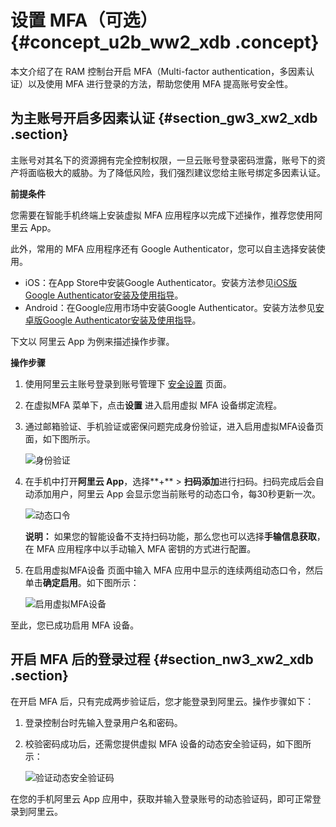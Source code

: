 # 设置 MFA（可选） {#concept_u2b_ww2_xdb .concept}

本文介绍了在 RAM 控制台开启 MFA（Multi-factor authentication，多因素认证）以及使用 MFA 进行登录的方法，帮助您使用 MFA 提高账号安全性。

## 为主账号开启多因素认证 {#section_gw3_xw2_xdb .section}

主账号对其名下的资源拥有完全控制权限，一旦云账号登录密码泄露，账号下的资产将面临极大的威胁。为了降低风险，我们强烈建议您给主账号绑定多因素认证。

**前提条件**

您需要在智能手机终端上安装虚拟 MFA 应用程序以完成下述操作，推荐您使用阿里云 App。

此外，常用的 MFA 应用程序还有 Google Authenticator，您可以自主选择安装使用。

-   iOS：在App Store中安装Google Authenticator。安装方法参见[iOS版Google Authenticator安装及使用指导](https://help.aliyun.com/document_detail/28668.html)。
-   Android：在Google应用市场中安装Google Authenticator。安装方法参见[安卓版Google Authenticator安装及使用指导](https://help.aliyun.com/document_detail/28669.html)。

下文以 阿里云 App 为例来描述操作步骤。

**操作步骤**

1.  使用阿里云主账号登录到账号管理下 [安全设置](https://account.console.aliyun.com/#/secure) 页面。
2.  在虚拟MFA 菜单下，点击**设置** 进入启用虚拟 MFA 设备绑定流程。
3.  通过邮箱验证、手机验证或密保问题完成身份验证，进入启用虚拟MFA设备页面，如下图所示。

     ![](images/3500_zh-CN.png "身份验证") 

4.  在手机中打开**阿里云 App**，选择**+** \> **扫码添加**进行扫码。扫码完成后会自动添加用户，阿里云 App 会显示您当前账号的动态口令，每30秒更新一次。

     ![](images/3501_zh-CN.png "动态口令") 

    **说明：** 如果您的智能设备不支持扫码功能，那么您也可以选择**手输信息获取**，在 MFA 应用程序中以手动输入 MFA 密钥的方式进行配置。

5.  在启用虚拟MFA设备 页面中输入 MFA 应用中显示的连续两组动态口令，然后单击**确定启用**。如下图所示：

     ![](images/3503_zh-CN.png "启用虚拟MFA设备") 


至此，您已成功启用 MFA 设备。

## 开启 MFA 后的登录过程 {#section_nw3_xw2_xdb .section}

在开启 MFA 后，只有完成两步验证后，您才能登录到阿里云。操作步骤如下：

1.  登录控制台时先输入登录用户名和密码。
2.  校验密码成功后，还需您提供虚拟 MFA 设备的动态安全验证码，如下图所示：

    ![](images/3503_zh-CN.png "验证动态安全验证码")


在您的手机阿里云 App 应用中，获取并输入登录账号的动态验证码，即可正常登录到阿里云。

